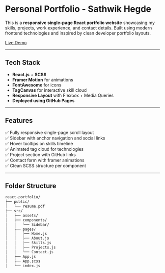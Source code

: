 # Personal Portfolio - Sathwik Hegde

This is a **responsive single-page React portfolio website** showcasing my skills, projects, work experience, and contact details. Built using modern frontend technologies and inspired by clean developer portfolio layouts.

[Live Demo](https://sathwikhegde.github.io/portfolio)

---

## Tech Stack

- **React.js** + **SCSS**
- **Framer Motion** for animations
- **FontAwesome** for icons
- **TagCanvas** for interactive skill cloud
- **Responsive Layout** with Flexbox + Media Queries
- **Deployed using GitHub Pages**

---

## Features

✅ Fully responsive single-page scroll layout  
✅ Sidebar with anchor navigation and social links  
✅ Hover tooltips on skills timeline  
✅ Animated tag cloud for technologies  
✅ Project section with GitHub links  
✅ Contact form with framer animations  
✅ Clean SCSS structure per component

---

## Folder Structure

```bash
react-portfolio/
├── public/
│   └── resume.pdf
├── src/
│   ├── assets/
│   ├── components/
│   │   └── Sidebar/
│   ├── pages/
│   │   ├── Home.js
│   │   ├── About.js
│   │   ├── Skills.js
│   │   ├── Projects.js
│   │   └── Contact.js
│   ├── App.js
│   ├── App.scss
│   └── index.js
